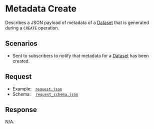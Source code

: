 # Metadata Create

Describes a JSON payload of metadata of a [Dataset](https://github.com/JiscRDSS/rdss-canonical-data-model/tree/master/properties/Dataset) that is generated during a `CREATE` operation.

## Scenarios

- Sent to subscribers to notify that metadata for a [Dataset](https://github.com/JiscRDSS/rdss-canonical-data-model/tree/master/properties/Dataset) has been created.

## Request

- Example:&nbsp;&nbsp;&nbsp;[`request.json`](request.json)
- Schema:&nbsp;&nbsp;&nbsp;&nbsp;[`request_schema.json`](request_schema.json)

## Response

N/A.
